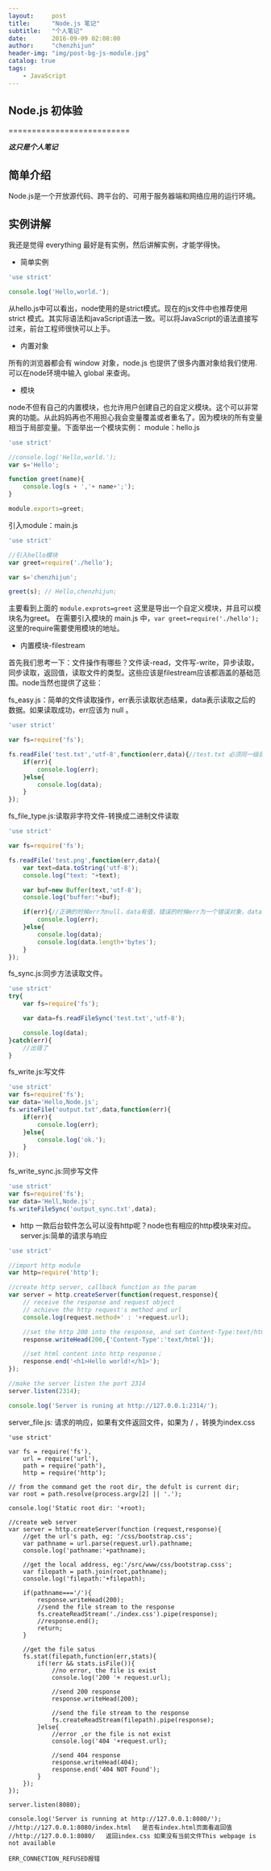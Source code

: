 ```yaml
---
layout:     post
title:      "Node.js 笔记"
subtitle:   "个人笔记"
date:       2016-09-09 02:08:00
author:     "chenzhijun"
header-img: "img/post-bg-js-module.jpg"
catalog: true
tags:
    - JavaScript
---
```


## Node.js 初体验
==========================

***这只是个人笔记***

## 简单介绍
Node.js是一个开放源代码、跨平台的、可用于服务器端和网络应用的运行环境。

## 实例讲解
我还是觉得 everything 最好是有实例，然后讲解实例，才能学得快。

* 简单实例

```javaScript
'use strict'

console.log('Hello,world.');

```
从hello.js中可以看出，node使用的是strict模式。现在的js文件中也推荐使用 strict 模式。其实际语法和javaScript语法一致。可以将JavaScript的语法直接写过来，前台工程师很快可以上手。

* 内置对象

所有的浏览器都会有 window 对象，node.js 也提供了很多内置对象给我们使用.可以在node环境中输入 global 来查询。

* 模块

node不但有自己的内置模块，也允许用户创建自己的自定义模块。这个可以非常爽的功能。从此妈妈再也不用担心我会变量覆盖或者重名了。因为模块的所有变量相当于局部变量。下面举出一个模块实例：
module：hello.js

```javaScript
'use strict'

//console.log('Hello,world.');
var s='Hello';

function greet(name){
	console.log(s + ','+ name+';');
}

module.exports=greet;
```

引入module：main.js

```javaScript
'use strict'

//引入hello模块
var greet=require('./hello');

var s='chenzhijun';

greet(s); // Hello,chenzhijun;

```

主要看到上面的 ```module.exprots=greet``` 这里是导出一个自定义模块，并且可以模块名为greet。
在需要引入模块的 main.js 中，```var greet=require('./hello');``` 这里的require需要使用模块的地址。

* 内置模块-filestream

首先我们思考一下：文件操作有哪些？文件读-read，文件写-write，异步读取，同步读取，返回值，读取文件的类型。这些应该是filestream应该都涵盖的基础范围。node当然也提供了这些：

fs_easy.js：简单的文件读取操作，err表示读取状态结果，data表示读取之后的数据。如果读取成功，err应该为 null 。

```javaScript
'user strict'

var fs=require('fs');

fs.readFile('test.txt','utf-8',function(err,data){//test.txt 必须同一级目录
	if(err){
		console.log(err);
	}else{
		console.log(data);
	}
});
```

fs_file_type.js:读取非字符文件-转换成二进制文件读取

```javaScript
'use strict'

var fs=require('fs');

fs.readFile('test.png',function(err,data){
	var text=data.toString('utf-8');
	console.log("text: "+text);

	var buf=new Buffer(text,'utf-8');
	console.log("buffer:"+buf);

	if(err){//正确的时候err为null，data有值，错误的时候err为一个错误对象，data为undefined
		console.log(err);
	}else{
		console.log(data);
		console.log(data.length+'bytes');
	}
});
```
fs_sync.js:同步方法读取文件。

```javaScript
'use strict'
try{
	var fs=require('fs');

	var data=fs.readFileSync('test.txt','utf-8');

	console.log(data);
}catch(err){
	//出错了
}
```
fs_write.js:写文件

```javaScript
'use strict'
var fs=require('fs');
var data='Hello,Node.js';
fs.writeFile('output.txt',data,function(err){
	if(err){
		console.log(err);
	}else{
		console.log('ok.');
	}
});
```

fs_write_sync.js:同步写文件

```javaScript
'use strict'
var fs=require('fs');
var data='Hell,Node.js';
fs.writeFileSync('output_sync.txt',data);

```
* http
一款后台软件怎么可以没有http呢？node也有相应的http模块来对应。
server.js:简单的请求与响应

```javascript
'use strict'

//import http module
var http=require('http');

//create http server, callback function as the param
var server = http.createServer(function(request,response){
	// receive the response and request object
	// achieve the http request's method and url
	console.log(request.method+' : '+request.url);

	//set the http 200 into the response, and set Content-Type:text/html:
	response.writeHead(200,{'Content-Type':'text/html'});

	//set html content into http response；
	response.end('<h1>Hello world!</h1>');
}); 

//make the server listen the port 2314
server.listen(2314);

console.log('Server is runing at http://127.0.0.1:2314/');
```

server_file.js: 请求的响应，如果有文件返回文件，如果为 / ，转换为index.css

```
'use strict'

var fs = require('fs'),
    url = require('url'),
    path = require('path'),
    http = require('http');

// from the command get the root dir, the defult is current dir;
var root = path.resolve(process.argv[2] || '.');

console.log('Static root dir: '+root);

//create web server
var server = http.createServer(function (request,response){
	//get the url's path, eg: '/css/bootstrap.css';
	var pathname = url.parse(request.url).pathname;
	console.log('pathname:'+pathname);
	
	//get the local address, eg:'/src/www/css/bootstrap.csss';
	var filepath = path.join(root,pathname);
	console.log('filepath:'+filepath);

	if(pathname==='/'){
		response.writeHead(200);
		//send the file stream to the response
		fs.createReadStream('./index.css').pipe(response);
		//response.end();
		return;
	}
	
	//get the file satus
	fs.stat(filepath,function(err,stats){
		if(!err && stats.isFile()){
			//no error, the file is exist
			console.log('200 '+ request.url);
			
			//send 200 response
			response.writeHead(200);

			//send the file stream to the response
			fs.createReadStream(filepath).pipe(response);
		}else{
			//error ,or the file is not exist
			console.log('404 '+request.url);
			
			//send 404 response
			response.writeHead(404);
			response.end('404 NOT Found');
		}
	});
});

server.listen(8080);

console.log('Server is running at http://127.0.0.1:8080/');
//http://127.0.0.1:8080/index.html   是否有index.html页面看返回值
//http://127.0.0.1:8080/   返回index.css 如果没有当前文件This webpage is not available

ERR_CONNECTION_REFUSED报错
```






 
